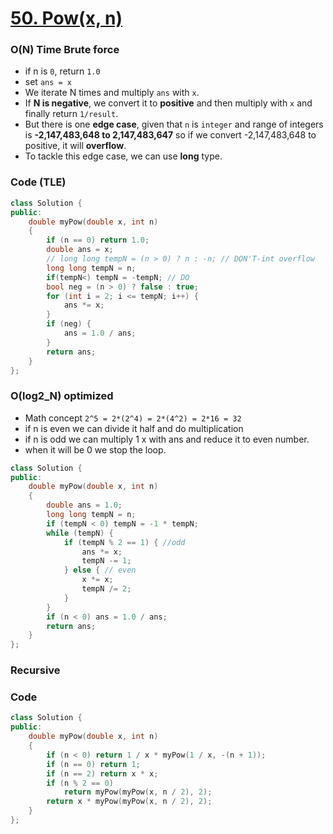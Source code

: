 # [50. Pow(x, n)](https://leetcode.com/problems/powx-n/)

### O(N) Time Brute force

-   if n is `0`, return `1.0`
-   set `ans = x`
-   We iterate N times and multiply `ans` with `x`.
-   If **N is negative**, we convert it to **positive** and then multiply with `x` and finally return `1/result`.
-   But there is one **edge case**, given that `n` is `integer` and range of integers is **-2,147,483,648 to 2,147,483,647** so if we convert -2,147,483,648 to positive, it will **overflow**.
-   To tackle this edge case, we can use **long** type.

### Code (TLE)

```cpp
class Solution {
public:
    double myPow(double x, int n)
    {
        if (n == 0) return 1.0;
        double ans = x;
        // long long tempN = (n > 0) ? n : -n; // DON'T-int overflow
        long long tempN = n;
        if(tempN<) tempN = -tempN; // DO
        bool neg = (n > 0) ? false : true;
        for (int i = 2; i <= tempN; i++) {
            ans *= x;
        }
        if (neg) {
            ans = 1.0 / ans;
        }
        return ans;
    }
};
```

### O(log2_N) optimized

-   Math concept `2^5 = 2*(2^4) = 2*(4^2) = 2*16 = 32`
-   if n is even we can divide it half and do multiplication
-   if n is odd we can multiply 1 x with ans and reduce it to even number.
-   when it will be 0 we stop the loop.

```cpp
class Solution {
public:
    double myPow(double x, int n)
    {
        double ans = 1.0;
        long long tempN = n;
        if (tempN < 0) tempN = -1 * tempN;
        while (tempN) {
            if (tempN % 2 == 1) { //odd
                ans *= x;
                tempN -= 1;
            } else { // even
                x *= x;
                tempN /= 2;
            }
        }
        if (n < 0) ans = 1.0 / ans;
        return ans;
    }
};
```

### Recursive

### Code

```cpp
class Solution {
public:
    double myPow(double x, int n)
    {
        if (n < 0) return 1 / x * myPow(1 / x, -(n + 1));
        if (n == 0) return 1;
        if (n == 2) return x * x;
        if (n % 2 == 0)
            return myPow(myPow(x, n / 2), 2);
        return x * myPow(myPow(x, n / 2), 2);
    }
};
```
